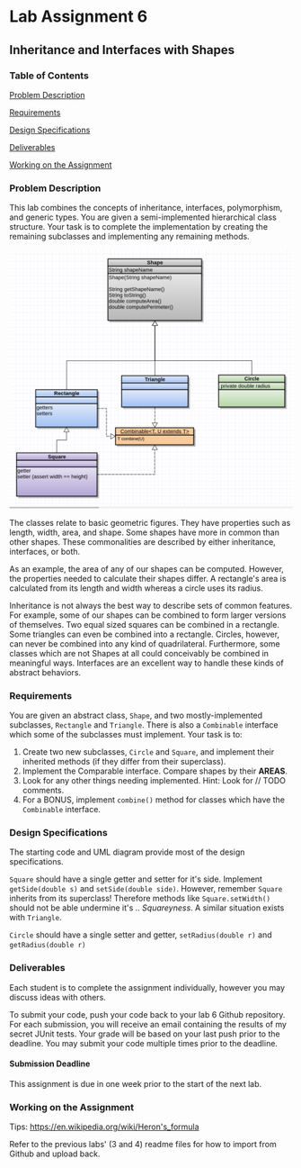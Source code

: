 # Lab Assignment 6
## Inheritance and Interfaces with Shapes

### Table of Contents 

[Problem Description](#problem-description)

[Requirements](#requirements)

[Design Specifications](#design-specifications)

[Deliverables](#deliverables)

[Working on the Assignment](#working-on-the-assignment)

### Problem Description

This lab combines the concepts of inheritance, interfaces, polymorphism, and generic types. You are given a semi-implemented hierarchical class structure. Your task is to complete the implementation by creating the remaining subclasses and implementing any remaining methods.

![UML Diagram](shape_uml.png)

The classes relate to basic geometric figures. They have properties such as length, width, area, and shape. Some shapes have more in common than other shapes. These commonalities are described by either inheritance, interfaces, or both.

As an example, the area of any of our shapes can be computed. However, the properties needed to calculate their shapes differ. A rectangle's area is calculated from its length and width whereas a circle uses its radius.

Inheritance is not always the best way to describe sets of common features. For example, some of our shapes can be combined to form larger versions of themselves. Two equal sized squares can be combined in a rectangle.  Some triangles can even be combined into a rectangle. Circles, however, can never be combined into any kind of quadrilateral. Furthermore, some classes which are not Shapes at all could conceivably be combined in meaningful ways. Interfaces are an excellent way to handle these kinds of abstract behaviors.

### Requirements

You are given an abstract class, ```Shape```, and two mostly-implemented subclasses, ```Rectangle``` and ```Triangle```. There is also a ```Combinable``` interface which some of the subclasses must implement. Your task is to:

1. Create two new subclasses, ```Circle``` and ```Square```, and implement their inherited methods (if they differ from their superclass).
2. Implement the Comparable interface. Compare shapes by their **AREAS**.
3. Look for any other things needing implemented.  Hint: Look for // TODO comments.
3. For a BONUS, implement ```combine()``` method for classes which have the ```Combinable``` interface.

### Design Specifications
The starting code and UML diagram provide most of the design specifications.

```Square``` should have a single getter and setter for it's side.  Implement ```getSide(double s)``` and ```setSide(double side)```.
However, remember ```Square``` inherits from its superclass! Therefore methods like ```Square.setWidth()``` should not be able undermine it's .. _Squareyness_. A similar situation exists with ```Triangle```.

```Circle``` should have a single setter and getter, ```setRadius(double r)``` and ```getRadius(double r)```

### Deliverables

Each student is to complete the assignment individually, however you may discuss ideas with others.

To submit your code, push your code back to your lab 6 Github repository. For each submission, you will receive an email containing the results of my secret JUnit tests. Your grade will be based on your last push prior to the deadline. You may submit your code multiple times prior to the deadline.

#### Submission Deadline

This assignment is due in one week prior to the start of the next lab.

### Working on the Assignment
Tips:
https://en.wikipedia.org/wiki/Heron's_formula

Refer to the previous labs' (3 and 4) readme files for how to import from Github and upload back.
